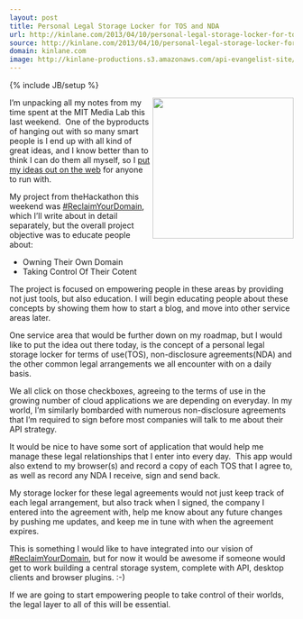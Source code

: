 ```yaml
---
layout: post
title: Personal Legal Storage Locker for TOS and NDA
url: http://kinlane.com/2013/04/10/personal-legal-storage-locker-for-tos-and-nda/
source: http://kinlane.com/2013/04/10/personal-legal-storage-locker-for-tos-and-nda/
domain: kinlane.com
image: http://kinlane-productions.s3.amazonaws.com/api-evangelist-site/blog/lockers.jpg
---
```

{% include JB/setup %}<p><!DOCTYPE html PUBLIC "-//W3C//DTD XHTML 1.0 Transitional//EN"
    "http://www.w3.org/TR/xhtml1/DTD/xhtml1-transitional.dtd">
<html xmlns="http://www.w3.org/1999/xhtml">
  <head>
    <title></title>
  </head>
  <body>
    <p>
      <img src="https://s3.amazonaws.com/kinlane-productions/lockers.jpg" alt="" width="250" align="right" />
    </p>
    <p>
      I’m unpacking all my notes from my time spent at the MIT Media Lab this last weekend. &nbsp;One of the byproducts of hanging out with so many smart people is I end up with all kind of great
      ideas, and I know better than to think I can do them all myself, so I <a href="/blog/tag.php?Search_Tag=ideas">put my ideas out on the web</a> for anyone to run with.
    </p>
    <p>
      My project from theHackathon this weekend was <a href="http://reclaimyourdomain.org">#ReclaimYourDomain</a>, which I’ll write about in detail separately, but the overall project objective was
      to educate people about:
    </p>
    <ul class="mainlist">
      <li>Owning Their Own Domain
      </li>
      <li>Taking Control Of Their Cotent
      </li>
    </ul>
    <p>
      The project is focused on empowering people in these areas by providing not just tools, but also education. I will begin educating people about these concepts by showing them how to start a
      blog, and move into other service areas later.
    </p>
    <p>
      One service area that would be further down on my roadmap, but I would like to put the idea out there today, is the concept of a personal legal storage locker for terms of use(TOS),
      non-disclosure agreements(NDA) and the other common legal arrangements we all encounter with on a daily basis.
    </p>
    <p>
      We all click on those checkboxes, agreeing to the terms of use in the growing number of cloud applications we are depending on everyday. In my world, I’m similarly bombarded with numerous
      non-disclosure agreements that I’m required to sign before most companies will talk to me about their API strategy.
    </p>
    <p>
      It would be nice to have some sort of application that would help me manage these legal relationships that I enter into every day. &nbsp;This app would also extend to my browser(s) and record a
      copy of each TOS that I agree to, as well as record any NDA I receive, sign and send back.
    </p>
    <p>
      My storage locker for these legal agreements would not just keep track of each legal arrangement, but also track when I signed, the company I entered into the agreement with, help me know about
      any future changes by pushing me updates, and keep me in tune with when the agreement expires.
    </p>
    <p>
      This is something I would like to have integrated into our vision of <a href="http://reclaimyourdomain.org">#ReclaimYourDomain</a>, but for now it would be awesome if someone would get to work
      building a central storage system, complete with API, desktop clients and browser plugins. :-)
    </p>
    <p>
      If we are going to start empowering people to take control of their worlds, the legal layer to all of this will be essential.
    </p>
  </body>
</html></p>

